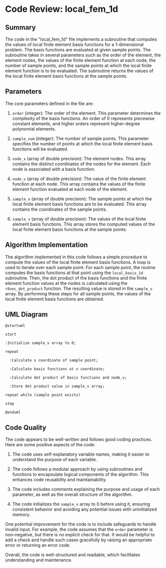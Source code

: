 # Code Review: local_fem_1d

## Summary

The code in the "local_fem_1d" file implements a subroutine that computes the values of local finite element basis functions for a 1-dimensional problem. The basis functions are evaluated at given sample points. The subroutine takes in several parameters such as the order of the element, the element nodes, the values of the finite element function at each node, the number of sample points, and the sample points at which the local finite element function is to be evaluated. The subroutine returns the values of the local finite element basis functions at the sample points.

## Parameters

The core parameters defined in the file are:

1. `order` (integer): The order of the element. This parameter determines the complexity of the basis functions. An order of 0 represents piecewise constant elements, and higher orders represent higher-degree polynomial elements.

2. `sample_num` (integer): The number of sample points. This parameter specifies the number of points at which the local finite element basis functions will be evaluated.

3. `node_x` (array of double precision): The element nodes. This array contains the distinct coordinates of the nodes for the element. Each node is associated with a basis function.

4. `node_v` (array of double precision): The value of the finite element function at each node. This array contains the values of the finite element function evaluated at each node of the element.

5. `sample_x` (array of double precision): The sample points at which the local finite element basis functions are to be evaluated. This array contains the coordinates of the sample points.

6. `sample_v` (array of double precision): The values of the local finite element basis functions. This array stores the computed values of the local finite element basis functions at the sample points.

## Algorithm Implementation

The algorithm implemented in this code follows a simple procedure to compute the values of the local finite element basis functions. A loop is used to iterate over each sample point. For each sample point, the routine computes the basis functions at that point using the `local_basis_1d` subroutine. Then, the dot product of the basis functions and the finite element function values at the nodes is calculated using the `r8vec_dot_product` function. The resulting value is stored in the `sample_v` array. By performing these steps for all sample points, the values of the local finite element basis functions are obtained.

## UML Diagram

```plantuml
@startuml

start

:Initialize sample_v array to 0;

repeat

  :Calculate x coordinate of sample point;

  :Calculate basis functions at x coordinate;
  
  :Calculate dot product of basis functions and node_v;

  :Store dot product value in sample_v array;

repeat while (sample point exists)

stop

@enduml
```

## Code Quality

The code appears to be well-written and follows good coding practices. Here are some positive aspects of the code:

1. The code uses self-explanatory variable names, making it easier to understand the purpose of each variable.

2. The code follows a modular approach by using subroutines and functions to encapsulate logical components of the algorithm. This enhances code reusability and maintainability.

3. The code includes comments explaining the purpose and usage of each parameter, as well as the overall structure of the algorithm.

4. The code initializes the `sample_v` array to 0 before using it, ensuring consistent behavior and avoiding any potential issues with uninitialized memory.

One potential improvement for the code is to include safeguards to handle invalid input. For example, the code assumes that the `order` parameter is non-negative, but there is no explicit check for that. It would be helpful to add a check and handle such cases gracefully by raising an appropriate error or returning an error code.

Overall, the code is well-structured and readable, which facilitates understanding and maintenance.